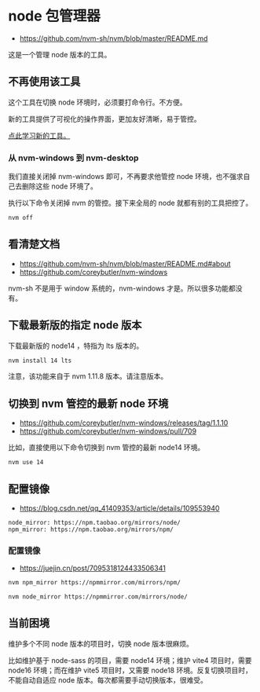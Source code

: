 # node 包管理器

- https://github.com/nvm-sh/nvm/blob/master/README.md

这是一个管理 node 版本的工具。

## 不再使用该工具

这个工具在切换 node 环境时，必须要打命令行。不方便。

新的工具提供了可视化的操作界面，更加友好清晰，易于管控。

[点此学习新的工具。](../nvm-desktop/index.md)

### 从 nvm-windows 到 nvm-desktop

我们直接关闭掉 nvm-windows 即可，不再要求他管控 node 环境，也不强求自己去删除这些 node 环境了。

执行以下命令关闭掉 nvm 的管控。接下来全局的 node 就都有别的工具把控了。

```bash
nvm off
```

## 看清楚文档

- https://github.com/nvm-sh/nvm/blob/master/README.md#about
- https://github.com/coreybutler/nvm-windows

nvm-sh 不是用于 window 系统的，nvm-windows 才是。所以很多功能都没有。

## 下载最新版的指定 node 版本

下载最新版的 node14 ，特指为 lts 版本的。

```bash
nvm install 14 lts
```

注意，该功能来自于 nvm 1.11.8 版本。请注意版本。

## 切换到 nvm 管控的最新 node 环境

- https://github.com/coreybutler/nvm-windows/releases/tag/1.1.10
- https://github.com/coreybutler/nvm-windows/pull/709

比如，直接使用以下命令切换到 nvm 管控的最新 node14 环境。

```bash
nvm use 14
```

## 配置镜像

- https://blog.csdn.net/qq_41409353/article/details/109553940

```text
node_mirror: https://npm.taobao.org/mirrors/node/
npm_mirror: https://npm.taobao.org/mirrors/npm/
```

### 配置镜像

- https://juejin.cn/post/7095318124433506341

```bash
nvm npm_mirror https://npmmirror.com/mirrors/npm/
```

```bash
nvm node_mirror https://npmmirror.com/mirrors/node/
```

## 当前困境

维护多个不同 node 版本的项目时，切换 node 版本很麻烦。

比如维护基于 node-sass 的项目，需要 node14 环境；维护 vite4 项目时，需要 node16 环境；而在维护 vite5 项目时，又需要 node18 环境。反复切换项目时，不能自动自适应 node 版本。每次都需要手动切换版本，很难受。
